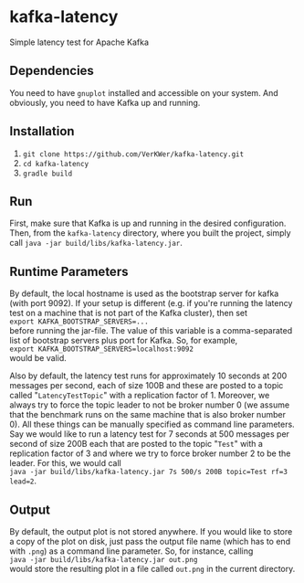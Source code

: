# kafka-latency
Simple latency test for Apache Kafka

## Dependencies
You need to have `gnuplot` installed and accessible on your system. And obviously, you need to have Kafka up and
running.

## Installation
1. `git clone https://github.com/VerKWer/kafka-latency.git`
2. `cd kafka-latency`
3. `gradle build`

## Run
First, make sure that Kafka is up and running in the desired configuration. Then, from the `kafka-latency` directory,
where you built the project, simply call `java -jar build/libs/kafka-latency.jar`.

## Runtime Parameters
By default, the local hostname is used as the bootstrap server for kafka (with port 9092). If your setup is different
(e.g. if you're running the latency test on a machine that is not part of the Kafka cluster), then set  
`export KAFKA_BOOTSTRAP_SERVERS=...`  
before running the jar-file. The value of this variable is a comma-separated list of bootstrap servers plus port for
Kafka. So, for example,  
`export KAFKA_BOOTSTRAP_SERVERS=localhost:9092`  
would be valid.

Also by default, the latency test runs for approximately 10 seconds at 200 messages per second, each of size 100B and
these are posted to a topic called "`LatencyTestTopic`" with a replication factor of 1. Moreover, we always try to force
the topic leader to not be broker number 0 (we assume that the benchmark runs on the same machine that is also broker
number 0). All these things can be manually specified as command line parameters. Say we would like to run a latency
test for 7 seconds at 500 messages per second of size 200B each that are posted to the topic "`Test`" with a replication
factor of 3 and where we try to force broker number 2 to be the leader. For this, we would call  
`java -jar build/libs/kafka-latency.jar 7s 500/s 200B topic=Test rf=3 lead=2`.

## Output
By default, the output plot is not stored anywhere. If you would like to store a copy of the plot on disk, just pass the
output file name (which has to end with `.png`) as a command line parameter. So, for instance, calling  
`java -jar build/libs/kafka-latency.jar out.png`  
would store the resulting plot in a file called `out.png` in the current directory.
